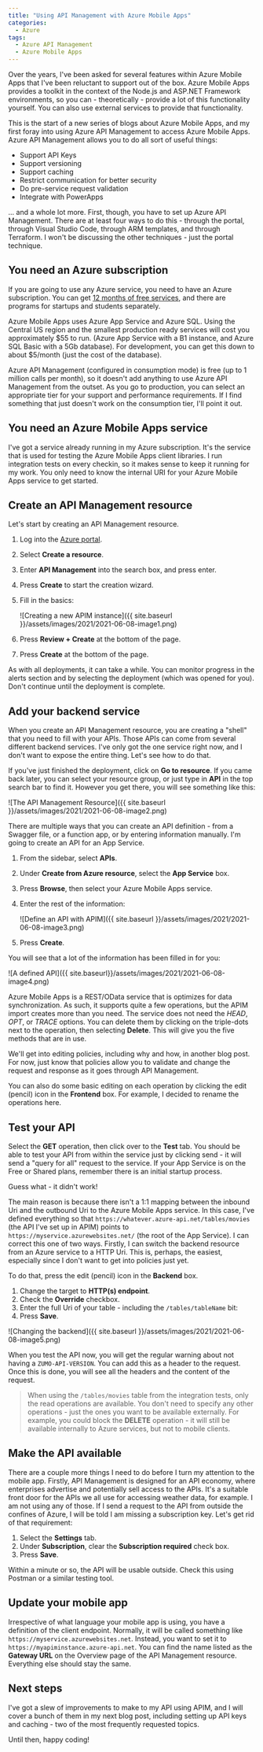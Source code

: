 ```yaml
---
title: "Using API Management with Azure Mobile Apps"
categories:
  - Azure
tags:
  - Azure API Management
  - Azure Mobile Apps
---
```


Over the years, I've been asked for several features within Azure Mobile Apps that I've been reluctant to support out of the box.  Azure Mobile Apps provides a toolkit in the context of the Node.js and ASP.NET Framework environments, so you can - theoretically - provide a lot of this functionality yourself.  You can also use external services to provide that functionality.

This is the start of a new series of blogs about Azure Mobile Apps, and my first foray into using Azure API Management to access Azure Mobile Apps.  Azure API Management allows you to do all sort of useful things:

- Support API Keys
- Support versioning
- Support caching
- Restrict communication for better security
- Do pre-service request validation
- Integrate with PowerApps

... and a whole lot more.  First, though, you have to set up Azure API Management. There are at least four ways to do this - through the portal, through Visual Studio Code, through ARM templates, and through Terraform.  I won't be discussing the other techniques - just the portal technique.

## You need an Azure subscription

If you are going to use any Azure service, you need to have an Azure subscription.  You can get [12 months of free services](https://azure.microsoft.com/free/), and there are programs for startups and students separately.  

Azure Mobile Apps uses Azure App Service and Azure SQL.  Using the Central US region and the smallest production ready services will cost you approximately $55 to run.  (Azure App Service with a B1 instance, and Azure SQL Basic with a 5Gb database).  For development, you can get this down to about $5/month (just the cost of the database).

Azure API Management (configured in consumption mode) is free (up to 1 million calls per month), so it doesn't add anything to use Azure API Management from the outset. As you go to production, you can select an appropriate tier for your support and performance requirements. If I find something that just doesn't work on the consumption tier, I'll point it out.

## You need an Azure Mobile Apps service

I've got a service already running in my Azure subscription.  It's the service that is used for testing the Azure Mobile Apps client libraries.  I run integration tests on every checkin, so it makes sense to keep it running for my work.  You only need to know the internal URI for your Azure Mobile Apps service to get started.

## Create an API Management resource

Let's start by creating an API Management resource.

1. Log into the [Azure portal](https://portal.azure.com).
1. Select **Create a resource**.
1. Enter **API Management** into the search box, and press enter.
1. Press **Create** to start the creation wizard.
1. Fill in the basics:

   ![Creating a new APIM instance]({{ site.baseurl }}/assets/images/2021/2021-06-08-image1.png)

1. Press **Review + Create** at the bottom of the page.
1. Press **Create** at the bottom of the page.

As with all deployments, it can take a while.  You can monitor progress in the alerts section and by selecting the deployment (which was opened for you).  Don't continue until the deployment is complete.

## Add your backend service

When you create an API Management resource, you are creating a "shell" that you need to fill with your APIs.  Those APIs can come from several different backend services.  I've only got the one service right now, and I don't want to expose the entire thing.  Let's see how to do that.

If you've just finished the deployment, click on **Go to resource**.  If you came back later, you can select your resource group, or just type in **API** in the top search bar to find it.  However you get there, you will see something like this:

![The API Management Resource]({{ site.baseurl }}/assets/images/2021/2021-06-08-image2.png)

There are multiple ways that you can create an API definition - from a Swagger file, or a function app, or by entering information manually.  I'm going to create an API for an App Service.

1. From the sidebar, select **APIs**.
1. Under **Create from Azure resource**, select the **App Service** box.
1. Press **Browse**, then select your Azure Mobile Apps service.
1. Enter the rest of the information:

   ![Define an API with APIM]({{ site.baseurl }}/assets/images/2021/2021-06-08-image3.png)

1. Press **Create**.

You will see that a lot of the information has been filled in for you:

![A defined API]({{ site.baseurl}}/assets/images/2021/2021-06-08-image4.png)

Azure Mobile Apps is a REST/OData service that is optimizes for data synchronization.  As such, it supports quite a few operations, but the APIM import creates more than you need.  The service does not need the _HEAD_, _OPT_, or _TRACE_ options.  You can delete them by clicking on the triple-dots next to the operation, then selecting **Delete**.  This will give you the five methods that are in use.

We'll get into editing policies, including why and how, in another blog post.  For now, just know that policies allow you to validate and change the request and response as it goes through API Management.

You can also do some basic editing on each operation by clicking the edit (pencil) icon in the **Frontend** box.  For example, I decided to rename the operations here.  

## Test your API

Select the **GET** operation, then click over to the **Test** tab.  You should be able to test your API from within the service just by clicking send - it will send a "query for all" request to the service.  If your App Service is on the Free or Shared plans, remember there is an initial startup process.

Guess what - it didn't work!

The main reason is because there isn't a 1:1 mapping between the inbound Uri and the outbound Uri to the Azure Mobile Apps service.  In this case, I've defined everything so that `https://whatever.azure-api.net/tables/movies` (the API I've set up in APIM) points to `https://myservice.azurewebsites.net/` (the root of the App Service).  I can correct this one of two ways.  Firstly, I can switch the backend resource from an Azure service to a HTTP Uri.  This is, perhaps, the easiest, especially since I don't want to get into policies just yet.

To do that, press the edit (pencil) icon in the **Backend** box.

1. Change the target to **HTTP(s) endpoint**.
1. Check the **Override** checkbox.
1. Enter the full Uri of your table - including the `/tables/tableName` bit:
1. Press **Save**.

![Changing the backend]({{ site.baseurl }}/assets/images/2021/2021-06-08-image5.png)

When you test the API now, you will get the regular warning about not having a `ZUMO-API-VERSION`.  You can add this as a header to the request.  Once this is done, you will see all the headers and the content of the request.

> When using the `/tables/movies` table from the integration tests, only the read operations are available.  You don't need to specify any other operations - just the ones you want to be available externally.  For example, you could block the **DELETE** operation - it will still be available internally to Azure services, but not to mobile clients.

## Make the API available

There are a couple more things I need to do before I turn my attention to the mobile app.  Firstly, API Management is designed for an API economy, where enterprises advertise and potentially sell access to the APIs.  It's a suitable front door for the APIs we all use for accessing weather data, for example.  I am not using any of those.  If I send a request to the API from outside the confines of Azure, I will be told I am missing a subscription key. Let's get rid of that requirement:

1. Select the **Settings** tab.
1. Under **Subscription**, clear the **Subscription required** check box.
1. Press **Save**.

Within a minute or so, the API will be usable outside.  Check this using Postman or a similar testing tool.

## Update your mobile app

Irrespective of what language your mobile app is using, you have a definition of the client endpoint.  Normally, it will be called something like `https://myservice.azurewebsites.net`.  Instead, you want to set it to `https://myapiminstance.azure-api.net`.  You can find the name listed as the **Gateway URL** on the Overview page of the API Management resource.  Everything else should stay the same.

## Next steps

I've got a slew of improvements to make to my API using APIM, and I will cover a bunch of them in my next blog post, including setting up API keys and caching - two of the most frequently requested topics.

Until then, happy coding!
